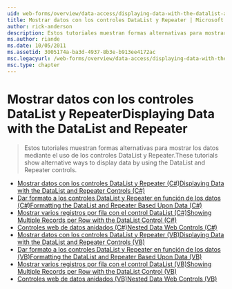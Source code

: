 ```yaml
---
uid: web-forms/overview/data-access/displaying-data-with-the-datalist-and-repeater/index
title: Mostrar datos con los controles DataList y Repeater | Microsoft Docs
author: rick-anderson
description: Estos tutoriales muestran formas alternativas para mostrar los datos mediante el uso de los controles DataList y Repeater.
ms.author: riande
ms.date: 10/05/2011
ms.assetid: 3005174a-ba3d-4937-8b3e-b913ee4172ac
msc.legacyurl: /web-forms/overview/data-access/displaying-data-with-the-datalist-and-repeater
msc.type: chapter
---
```

<a name="displaying-data-with-the-datalist-and-repeater"></a><span data-ttu-id="7d24f-103">Mostrar datos con los controles DataList y Repeater</span><span class="sxs-lookup"><span data-stu-id="7d24f-103">Displaying Data with the DataList and Repeater</span></span>
====================
> <span data-ttu-id="7d24f-104">Estos tutoriales muestran formas alternativas para mostrar los datos mediante el uso de los controles DataList y Repeater.</span><span class="sxs-lookup"><span data-stu-id="7d24f-104">These tutorials show alternative ways to display data by using the DataList and Repeater controls.</span></span>


- [<span data-ttu-id="7d24f-105">Mostrar datos con los controles DataList y Repeater (C#)</span><span class="sxs-lookup"><span data-stu-id="7d24f-105">Displaying Data with the DataList and Repeater Controls (C#)</span></span>](displaying-data-with-the-datalist-and-repeater-controls-cs.md)
- [<span data-ttu-id="7d24f-106">Dar formato a los controles DataList y Repeater en función de los datos (C#)</span><span class="sxs-lookup"><span data-stu-id="7d24f-106">Formatting the DataList and Repeater Based Upon Data (C#)</span></span>](formatting-the-datalist-and-repeater-based-upon-data-cs.md)
- [<span data-ttu-id="7d24f-107">Mostrar varios registros por fila con el control DataList (C#)</span><span class="sxs-lookup"><span data-stu-id="7d24f-107">Showing Multiple Records per Row with the DataList Control (C#)</span></span>](showing-multiple-records-per-row-with-the-datalist-control-cs.md)
- [<span data-ttu-id="7d24f-108">Controles web de datos anidados (C#)</span><span class="sxs-lookup"><span data-stu-id="7d24f-108">Nested Data Web Controls (C#)</span></span>](nested-data-web-controls-cs.md)
- [<span data-ttu-id="7d24f-109">Mostrar datos con los controles DataList y Repeater (VB)</span><span class="sxs-lookup"><span data-stu-id="7d24f-109">Displaying Data with the DataList and Repeater Controls (VB)</span></span>](displaying-data-with-the-datalist-and-repeater-controls-vb.md)
- [<span data-ttu-id="7d24f-110">Dar formato a los controles DataList y Repeater en función de los datos (VB)</span><span class="sxs-lookup"><span data-stu-id="7d24f-110">Formatting the DataList and Repeater Based Upon Data (VB)</span></span>](formatting-the-datalist-and-repeater-based-upon-data-vb.md)
- [<span data-ttu-id="7d24f-111">Mostrar varios registros por fila con el control DataList (VB)</span><span class="sxs-lookup"><span data-stu-id="7d24f-111">Showing Multiple Records per Row with the DataList Control (VB)</span></span>](showing-multiple-records-per-row-with-the-datalist-control-vb.md)
- [<span data-ttu-id="7d24f-112">Controles web de datos anidados (VB)</span><span class="sxs-lookup"><span data-stu-id="7d24f-112">Nested Data Web Controls (VB)</span></span>](nested-data-web-controls-vb.md)
